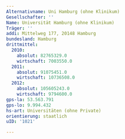 ```yaml
---
Alternativname: Uni Hamburg (ohne Klinikum)
Gesellschafter: ''
Name: Universität Hamburg (ohne Klinikum)
Träger: ''
addi: Mittelweg 177, 20148 Hamburg
bundesland: Hamburg
drittmittel:
  2010:
    absolut: 82765329.0
    wirtschaft: 7003550.0
  2011:
    absolut: 91075451.0
    wirtschaft: 10736508.0
  2012:
    absolut: 105605243.0
    wirtschaft: 9794600.0
gps-la: 53.563.791
gps-lo: 9.994.432
hs-art: Universitäten (ohne Private)
orientierung: staatlich
uID: '1021'

---
```


